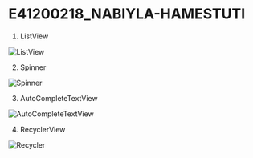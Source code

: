 # E41200218_NABIYLA-HAMESTUTI
1. ListView

![ListView](https://user-images.githubusercontent.com/80738931/136397615-1e336c71-0ec7-4cda-8d70-86a5e90fc9a9.png)

2. Spinner

![Spinner](https://user-images.githubusercontent.com/80738931/136397943-19c12f06-6c16-4b5a-9794-c3fd6457fa55.png)

3. AutoCompleteTextView

![AutoCompleteTextView](https://user-images.githubusercontent.com/80738931/136398059-602f1538-9340-4122-8b4c-75ce88d9dc6e.png)

4. RecyclerView

![Recycler](https://user-images.githubusercontent.com/80738931/136398159-6c7aa442-a8e5-41a7-8766-9fc8b1956164.png)




